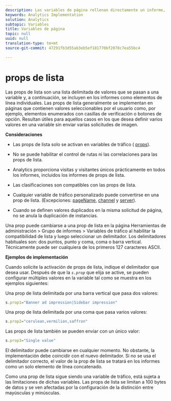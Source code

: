 ```yaml
---
description: Las variables de página rellenan directamente un informe, como pageName, Props de lista, Variables de lista, etc.
keywords: Analytics Implementation
solution: Analytics
subtopic: Variables
title: Variables de página
topic: null
uuid: null
translation-type: tm+mt
source-git-commit: 47291fb3d55ab3eb5ef181770bf2078c7ea55bc4

---
```




# props de lista

Las props de lista son una lista delimitada de valores que se pasan a una variable y, a continuación, se incluyen en los informes como elementos de línea individuales. Las props de lista generalmente se implementan en páginas que contienen valores seleccionables por el usuario como, por ejemplo, elementos enumerados con casillas de verificación o botones de opción. Resultan útiles para aquellos casos en los que desea definir varios valores en una variable sin enviar varias solicitudes de imagen.


<!-- 

list_props.xml

 -->

**Consideraciones**

* Las props de lista solo se activan en variables de tráfico ( [props](/help/implement/js-implementation/page-variables/propn.md)).
* No se puede habilitar el control de rutas ni las correlaciones para las props de lista.
* Analytics proporciona visitas y visitantes únicos prácticamente en todos los informes, incluidos los informes de props de lista.
* Las clasificaciones son compatibles con las props de lista.
* Cualquier variable de tráfico personalizado puede convertirse en una prop de lista. (Excepciones: [pageName](/help/implement/js-implementation/page-variables/pagename.md), [channel](/help/implement/js-implementation/page-variables/channel.md) y [server](/help/implement/js-implementation/page-variables/server.md)).

* Cuando se definen valores duplicados en la misma solicitud de página, no se anula la duplicación de instancias.

Una prop puede cambiarse a una prop de lista en la página Herramientas de administración &gt; Grupo de informes &gt; Variables de tráfico al habilitar la compatibilidad de lista y luego seleccionar un delimitador. Los delimitadores habituales son: dos puntos, punto y coma, coma o barra vertical. Técnicamente puede ser cualquiera de los primeros 127 caracteres ASCII.

**Ejemplos de implementación**

Cuando solicite la activación de props de lista, indique el delimitador que desea usar. Después de que la *`s.prop`* que elija se active, se pueden configurar múltiples valores en la variable tal como se muestra en los ejemplos siguientes:

Una prop de lista delimitada por una barra vertical que pasa dos valores:

```js
s.prop1="Banner ad impression|Sidebar impression"
```

Una prop de lista delimitada por una coma que pasa varios valores:

```js
s.prop2="cerulean,vermilion,saffron"
```

Las props de lista también se pueden enviar con un único valor:

```js
s.prop3="Single value"
```

El delimitador puede cambiarse en cualquier momento. No obstante, la implementación debe coincidir con el nuevo delimitador. Si no se usa el delimitador correcto, el valor de la prop de lista se tratará en los informes como un solo elemento de línea concatenado.

Como una prop de lista sigue siendo una variable de tráfico, está sujeta a las limitaciones de dichas variables. Las props de lista se limitan a 100 bytes de datos y se ven afectadas por la configuración de la distinción entre mayúsculas y minúsculas.

